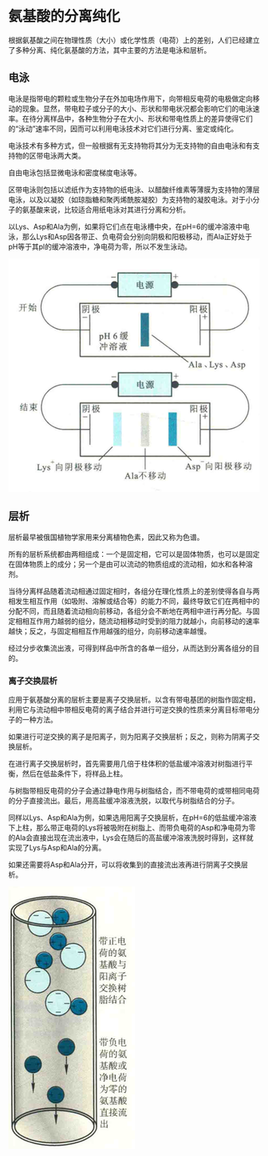# 氨基酸的分离纯化

根据氨基酸之间在物理性质（大小）或化学性质（电荷）上的差别，人们已经建立了多种分离、纯化氨基酸的方法，其中主要的方法是电泳和层析。

## 电泳

电泳是指带电的颗粒或生物分子在外加电场作用下，向带相反电荷的电极做定向移动的现象。显然，带电粒子或分子的大小、形状和带电状况都会影响它们的电泳速率。在待分离样品中，各种生物分子在大小、形状和带电性质上的差异使得它们的“泳动”速率不同，因而可以利用电泳技术对它们进行分离、鉴定或纯化。

电泳技术有多种方式，但一般根据有无支持物将其分为无支持物的自由电泳和有支持物的区带电泳两大类。

自由电泳包括显微电泳和密度梯度电泳等。

区带电泳则包括以滤纸作为支持物的纸电泳、以醋酸纤维素等薄膜为支持物的薄层电泳，以及以凝胶（如琼脂糖和聚丙烯酰胺凝胶）为支持物的凝胶电泳。对于小分子的氨基酸来说，比较适合用纸电泳对其进行分离和分析。

以Lys、Asp和Ala为例，如果将它们点在电泳槽中央，在pH=6的缓冲溶液中电泳，那么Lys和Asp因各带正、负电荷会分别向阴极和阳极移动，而Ala正好处于pH等于其pl的缓冲溶液中，净电荷为零，所以不发生泳动。

![](3.1.png)

## 层析

层析最早被俄国植物学家用来分离植物色素，因此又称为色谱。

所有的层析系统都由两相组成：一个是固定相，它可以是固体物质，也可以是固定在固体物质上的成分；另一个是由可以流动的物质组成的流动相，如水和各种溶剂。

当待分离样品随着流动相通过固定相时，各组分在理化性质上的差别使得各自与两相发生相互作用（如吸附、溶解或结合等）的能力不同，最终导致它们在两相中的分配不同，而且随着流动相向前移动，各组分会不断地在两相中进行再分配。与固定相相互作用力越弱的组分，随流动相移动时受到的阻力就越小，向前移动的速率越快；反之，与固定相相互作用越强的组分，向前移动速率越慢。

经过分步收集流出液，可得到样品中所含的各单一组分，从而达到分离各组分的目的。

### 离子交换层析

应用于氨基酸分离的层析主要是离子交换层析。以含有带电基团的树脂作固定相，利用它与流动相中带相反电荷的离子结合并进行可逆交换的性质来分离目标带电分子的一种方法。

如果进行可逆交换的离子是阳离子，则为阳离子交换层析；反之，则称为阴离子交换层析。

在进行离子交换层析时，首先需要用几倍于柱体积的低盐缓冲溶液对树脂进行平衡，然后在低盐条件下，将样品上柱。

与树脂带相反电荷的分子会通过静电作用与树脂结合，而不带电荷的或带相同电荷的分子直接流出。最后，用高盐缓冲溶液洗脱，以取代与树脂结合的分子。

同样以Lys、Asp和Ala为例，如果选用阳离子交换层析，在pH=6的低盐缓冲溶液下上柱，那么带正电荷的Lys将被吸附在树脂上、而带负电荷的Asp和净电荷为零的Ala会直接出现在流出液中，Lys会在随后的高盐缓冲溶液洗脱时得到，这样就实现了Lys与Asp和Ala的分离。

如果还需要将Asp和Ala分开，可以将收集到的直接流出液再进行阴离子交换层析。

![](3.2.png)